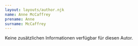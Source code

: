 ```yaml
---
layout: layouts/author.njk
name: Anne McCaffrey
prename: Anne
surname: McCaffrey
---
```

Keine zusätzlichen Informationen verfügbar für diesen Autor.
